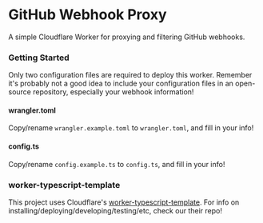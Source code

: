 # GitHub Webhook Proxy

A simple Cloudflare Worker for proxying and filtering GitHub webhooks.

### Getting Started

Only two configuration files are required to deploy this worker. Remember it's probably not a good idea to include your
configuration files in an open-source repository, especially your webhook information!

#### wrangler.toml

Copy/rename `wrangler.example.toml` to `wrangler.toml`, and fill in your info!

#### config.ts

Copy/rename `config.example.ts` to `config.ts`, and fill in your info!

### worker-typescript-template

This project uses Cloudflare's [worker-typescript-template](https://github.com/cloudflare/worker-typescript-template).
For info on installing/deploying/developing/testing/etc, check our their repo!

